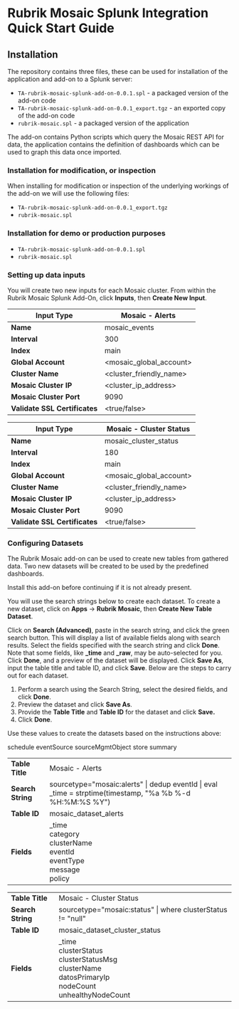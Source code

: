 # Rubrik Mosaic Splunk Integration Quick Start Guide

## Installation

The repository contains three files, these can be used for installation of the application and add-on to a Splunk server:

* `TA-rubrik-mosaic-splunk-add-on-0.0.1.spl` - a packaged version of the add-on code
* `TA-rubrik-mosaic-splunk-add-on-0.0.1_export.tgz` - an exported copy of the add-on code
* `rubrik-mosaic.spl` - a packaged version of the application

The add-on contains Python scripts which query the Mosaic REST API for data, the application contains the definition of dashboards which can be used to graph this data once imported.

### Installation for modification, or inspection

When installing for modification or inspection of the underlying workings of the add-on we will use the following files:

* `TA-rubrik-mosaic-splunk-add-on-0.0.1_export.tgz`
* `rubrik-mosaic.spl`

### Installation for demo or production purposes

* `TA-rubrik-mosaic-splunk-add-on-0.0.1.spl`
* `rubrik-mosaic.spl`

### Setting up data inputs

You will create two new inputs for each Mosaic cluster. From within the Rubrik Mosaic Splunk
Add-On, click **Inputs**, then **Create New Input**.

| **Input Type** | Mosaic - Alerts |
| --- | --- |
| **Name** | mosaic\_events |
| **Interval** | 300 |
| **Index** | main |
| **Global Account** | \<mosaic_global_account\> |
| **Cluster Name** | \<cluster_friendly_name\> |
| **Mosaic Cluster IP** | \<cluster_ip_address\> |
| **Mosaic Cluster Port** | 9090 |
| **Validate SSL Certificates** | \<true/false\> |

| **Input Type** | Mosaic - Cluster Status |
| --- | --- |
| **Name** | mosaic\_cluster\_status |
| **Interval** | 180 |
| **Index** | main |
| **Global Account** | \<mosaic_global_account\> |
| **Cluster Name** | \<cluster_friendly_name\> |
| **Mosaic Cluster IP** | \<cluster_ip_address\> |
| **Mosaic Cluster Port** | 9090 |
| **Validate SSL Certificates** | \<true/false\> |

### Configuring Datasets

The Rubrik Mosaic add-on can be used to create new tables from gathered data. Two new datasets will be created to be used by the predefined dashboards.

Install this add-on before continuing if it is not already present.

You will use the search strings below to create each dataset. To create
a new dataset, click on **Apps** → **Rubrik Mosaic**, then **Create New Table
Dataset**.


Click on **Search (Advanced)**, paste in the search string, and click the green search button. This will display a list of available fields along with search results. Select the fields specified with the search string and click **Done**. Note that some fields, like **\_time** and **\_raw**, may be auto-selected for you. Click **Done**, and a preview of the dataset will be displayed. Click **Save As**, input the table
title and table ID, and click **Save**. Below are the steps to carry out for each dataset.

1. Perform a search using the Search String, select the desired fields,
and click **Done**.
1. Preview the dataset and click **Save As**.
1. Provide the **Table Title** and **Table ID** for the dataset and
click **Save.**
1. Click **Done**.

Use these values to create the datasets based on the
instructions above:

<table width="100%">
<tbody>
<tr class="odd">
<td><strong>Table Title</strong></td>
<td>Mosaic - Alerts</td>
</tr>
<tr>
<td><strong>Search String</strong></td>
<td>sourcetype="mosaic:alerts" | dedup eventId | eval _time = strptime(timestamp, "%a %b %-d %H:%M:%S %Y")</td>
</tr>
<tr class="even">
<td><strong>Table ID</strong></td>
<td>mosaic_dataset_alerts</td>
</tr>
<tr class="odd">
<td><strong>Fields</strong></td>
<td>_time<br>
category<br>
clusterName<br>
eventId<br>
eventType<br>
message<br>
policy</td>
schedule</td>
eventSource</td>
sourceMgmtObject</td>
store</td>
summary</td>
</tr>
</tbody>
</table>

<table width="100%">
<tbody>
<tr class="odd">
<td><strong>Table Title</strong></td>
<td>Mosaic - Cluster Status</td>
</tr>
<tr>
<td><strong>Search String</strong></td>
<td>sourcetype="mosaic:status" |  where clusterStatus != "null"</td>
</tr>
<tr class="even">
<td><strong>Table ID</strong></td>
<td>mosaic_dataset_cluster_status</td>
</tr>
<tr class="odd">
<td><strong>Fields</strong></td>
<td>_time<br>
clusterStatus<br>
clusterStatusMsg<br>
clusterName<br>
datosPrimaryIp<br>
nodeCount<br>
unhealthyNodeCount<br>
</tr>
</tbody>
</table>

